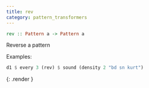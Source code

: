 ```yaml
---
title: rev
category: pattern_transformers
---
```


~~~~ haskell
rev :: Pattern a -> Pattern a
~~~~

Reverse a pattern

Examples:

~~~~ haskell
d1 $ every 3 (rev) $ sound (density 2 "bd sn kurt")
~~~~
{: .render }
